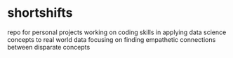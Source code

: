 # shortshifts
repo for personal projects
working on coding skills in applying data science concepts to real world data
focusing on finding empathetic connections between disparate concepts
